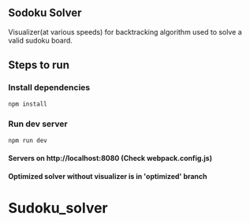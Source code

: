 ## Sodoku Solver
Visualizer(at various speeds) for backtracking algorithm used to solve a valid sudoku board.

## Steps to run

### Install dependencies
```bash
npm install
```
### Run dev server
```bash
npm run dev
```

#### Servers on http://localhost:8080 (Check webpack.config.js)
#### Optimized solver without visualizer is in 'optimized' branch
# Sudoku_solver

